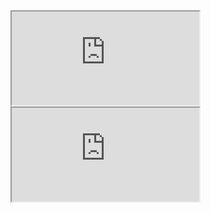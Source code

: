 <iframe src="https://pavly-gerges.github.io/pavly-gerges/lib/header.html" class="embedded-iframe">
</iframe>


<iframe src="https://pavly-gerges.github.io/pavly-gerges/lib/footer.html" class="embedded-iframe">
</iframe>

